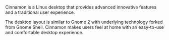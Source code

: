 Cinnamon is a Linux desktop that provides advanced innovative features and a traditional user experience.

The desktop layout is similar to Gnome 2 with underlying technology forked from Gnome Shell. Cinnamon makes users feel at home with an easy-to-use and comfortable desktop experience.
